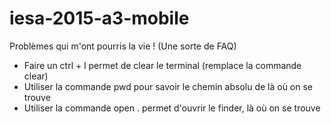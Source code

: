 # iesa-2015-a3-mobile

Problèmes qui m'ont pourris la vie ! (Une sorte de FAQ)

* Faire un ctrl + l permet de clear le terminal (remplace la commande clear)
* Utiliser la commande pwd pour savoir le chemin absolu de là où on se trouve
* Utiliser la commande open . permet d'ouvrir le finder, là où on se trouve
